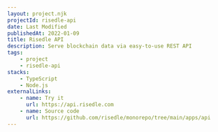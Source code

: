 ```yaml
---
layout: project.njk
projectId: risedle-api
date: Last Modified
publishedAt: 2022-01-09
title: Risedle API
description: Serve blockchain data via easy-to-use REST API
tags:
    - project
    - risedle-api
stacks:
    - TypeScript
    - Node.js
externalLinks:
    - name: Try it
      url: https://api.risedle.com
    - name: Source code
      url: https://github.com/risedle/monorepo/tree/main/apps/api
---
```

